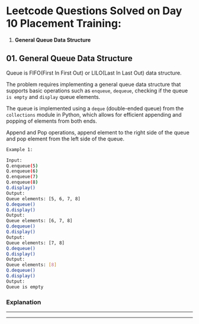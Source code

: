 # Leetcode Questions Solved on Day 10 Placement Training:

1. **General Queue Data Structure**

## 01. General Queue Data Structure

Queue is FIFO(First In First Out) or LILO(Last In Last Out) data structure.

The problem requires implementing a general queue data structure that supports basic operations such as `enqueue`, `dequeue`, checking if the queue `is empty` and `display` queue elements.

The queue is implemented using a `deque` (double-ended queue) from the `collections` module in Python, which allows for efficient appending and popping of elements from both ends.

Append and Pop operations, append element to the right side of the queue and pop element from the left side of the queue.

```bash
Example 1:

Input:
Q.enqueue(5)
Q.enqueue(6)
Q.enqueue(7)
Q.enqueue(8)
Q.display()
Output:
Queue elements: [5, 6, 7, 8]
Q.dequeue()
Q.display()
Output:
Queue elements: [6, 7, 8]
Q.dequeue()
Q.display()
Output:
Queue elements: [7, 8]
Q.dequeue()
Q.display()
Output:
Queue elements: [8]
Q.dequeue()
Q.display()
Output:
Queue is empty
```

### Explanation

---

---
